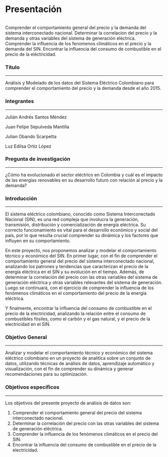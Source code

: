 #  Presentación

```{index} Título
```

Comprender el comportamiento general del precio y la demanda del sistema interconectado nacional.
Determinar la correlacion del precio y la demanda y otras variables del sistema de generación eléctrica.
Comprender la influencia de los fenomenos climáticos en el precio y la demanda del SIN.
Encontrar la influencia del consumo de combustible en el precio de la eléctricidad. 


### **Título**
------

Análisis y Modelado de los datos del Sistema Eléctrico Colombiano para comprender el comportamiento del precio y la demanda desde el año 2015.


### **Integrantes**
------

Julián Andrés Santos Méndez

Juan Felipe Sepulveda Mantilla

Julian Obando Scarpetta

Luz Edilsa Ortiz López

### **Pregunta de investigación**
------

¿Cómo ha evolucionado el sector eléctrico en Colombia y cuál es el impacto de las energías renovables en su desarrollo futuro con relación al precio y la demanda?

### **Introducción**
------

El sistema eléctrico colombiano, conocido como Sistema Interconectado Nacional (SIN), es una red compleja que involucra la generación, transmisión, distribución y comercialización de energía eléctrica. Su correcto funcionamiento es vital para el desarrollo económico y social del país, por lo que resulta crucial comprender su dinámica y los factores que influyen en su comportamiento.

En este proyecto, nos proponemos analizar y modelar el comportamiento técnico y económico del SIN.  En primer lugar, con el fin de comprender el comportamiento general del precio del sistema interconectado nacional, analizando los patrones y tendencias que caracterizan el precio de la energía eléctrica en el SIN y su evolución en el tiempo.  Además, de determinar la correlación del precio con las otras variables del sistema de generación eléctrica y otras variables relevantes del sistema de generación.  Luego se continuará, con el ejercicio de comprender la influencia de los fenómenos climáticos en el comportamiento del precio de la energía eléctrica.

Y finalmente, encontrar la influencia del consumo de combustible en el precio de la electricidad, analizando la relación entre el consumo de combustibles fósiles, como el carbón y el gas natural, y el precio de la electricidad en el SIN.

### **Objetivo General**
---

Analizar y modelar el comportamiento técnico y económico del sistema eléctrico colombiano en un proyecto de analitica sobre un conjunto de datos,  utilizando técnicas de análisis de datos, aprendizaje automático y visualización, con el fin de comprender su dinámica y generar recomendaciones para su optimización.

### **Objetivos específicos**
---

Los objetivos del presente proyecto de análisis de datos son:

1. Comprender el comportamiento general del precio del sistema interconectado nacional.
2. Determinar la correlación del precio con las otras variables del sistema de generación eléctrica.
3. Comprender la influencia de los fenómenos climáticos en el precio del SIN.
4. Encontrar la influencia del consumo de combustible en el precio de la electricidad.